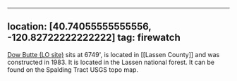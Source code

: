 
---
location: [40.74055555555556, -120.82722222222222]
tag: firewatch
---

[Dow Butte (LO site)](http://www.peakbagging.com/CALookoutPhotos/DowButte.html) sits at 6749', is located in [[Lassen County]] and was constructed in 1983. It is located in the Lassen national forest. It can be found on the Spalding Tract USGS topo map.
